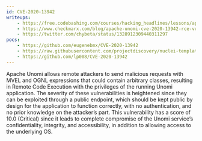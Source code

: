 ```yaml
---
id: CVE-2020-13942
writeups:
    - https://free.codebashing.com/courses/hacking_headlines/lessons/apache_unomi
    - https://www.checkmarx.com/blog/apache-unomi-cve-2020-13942-rce-vulnerabilities-discovered/
    - https://twitter.com/chybeta/status/1328912309440311297
pocs:
    - https://github.com/eugenebmx/CVE-2020-13942
    - https://raw.githubusercontent.com/projectdiscovery/nuclei-templates/master/cves/CVE-2020-13942.yaml
    - https://github.com/lp008/CVE-2020-13942
---
```

Apache Unomi allows remote attackers to send malicious requests with MVEL and OGNL expressions that could contain arbitrary classes, resulting in Remote Code Execution with the privileges of the running Unomi application. The severity of these vulnerabilities is heightened since they can be exploited through a public endpoint, which should be kept public by design for the application to function correctly, with no authentication, and no prior knowledge on the attacker’s part. This vulnerability has a score of 10.0 (Critical) since it leads to complete compromise of the Unomi service’s confidentiality, integrity, and accessibility, in addition to allowing access to the underlying OS.
